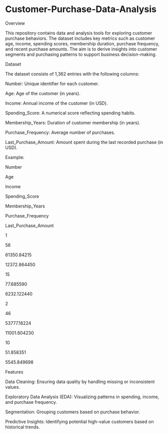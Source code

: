 # Customer-Purchase-Data-Analysis

Overview

This repository contains data and analysis tools for exploring customer purchase behaviors. The dataset includes key metrics such as customer age, income, spending scores, membership duration, purchase frequency, and recent purchase amounts. The aim is to derive insights into customer segments and purchasing patterns to support business decision-making.

Dataset

The dataset consists of 1,362 entries with the following columns:

Number: Unique identifier for each customer.

Age: Age of the customer (in years).

Income: Annual income of the customer (in USD).

Spending_Score: A numerical score reflecting spending habits.

Membership_Years: Duration of customer membership (in years).

Purchase_Frequency: Average number of purchases.

Last_Purchase_Amount: Amount spent during the last recorded purchase (in USD).

Example:

Number

Age

Income

Spending_Score

Membership_Years

Purchase_Frequency

Last_Purchase_Amount

1

56

61350.84215

12372.864450

15

77.685590

6232.122440

2

46

53777.18224

11001.604230

10

51.858351

5545.849698

Features

Data Cleaning: Ensuring data quality by handling missing or inconsistent values.

Exploratory Data Analysis (EDA): Visualizing patterns in spending, income, and purchase frequency.

Segmentation: Grouping customers based on purchase behavior.

Predictive Insights: Identifying potential high-value customers based on historical trends.
